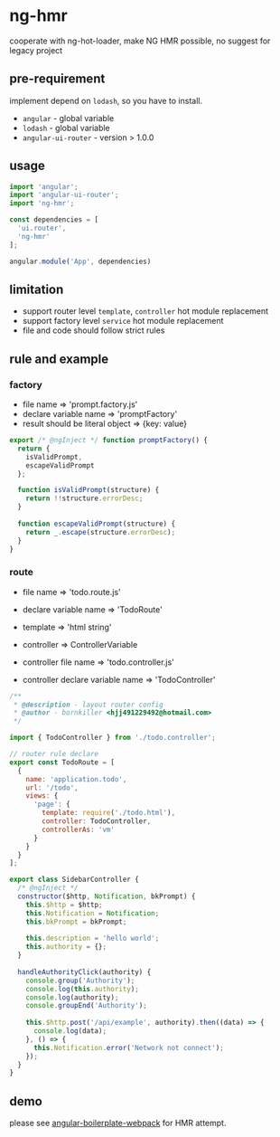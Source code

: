 # ng-hmr
cooperate with ng-hot-loader, make NG HMR possible, no suggest for legacy project

## pre-requirement
implement depend on `lodash`, so you have to install.

+ `angular` - global variable
+ `lodash` - global variable
+ `angular-ui-router` - version > 1.0.0

## usage

```javascript
import 'angular';
import 'angular-ui-router';
import 'ng-hmr';
```

```javascript
const dependencies = [
  'ui.router',
  'ng-hmr'
];

angular.module('App', dependencies)
```

## limitation
+ support router level `template`, `controller` hot module replacement
+ support factory level `service` hot module replacement
+ file and code should follow strict rules

## rule and example

### factory
+ file name => 'prompt.factory.js'
+ declare variable name => 'promptFactory'
+ result should be literal object => {key: value}

```javascript
export /* @ngInject */ function promptFactory() {
  return {
    isValidPrompt,
    escapeValidPrompt
  };

  function isValidPrompt(structure) {
    return !!structure.errorDesc;
  }
  
  function escapeValidPrompt(structure) {
    return _.escape(structure.errorDesc);
  }
}
```

### route
+ file name => 'todo.route.js'
+ declare variable name => 'TodoRoute'
+ template => 'html string'

+ controller => ControllerVariable
+ controller file name => 'todo.controller.js'
+ controller declare variable name => 'TodoController'

```javascript
/**
 * @description - layout router config
 * @author - bornkiller <hjj491229492@hotmail.com>
 */

import { TodoController } from './todo.controller';

// router rule declare
export const TodoRoute = [
  {
    name: 'application.todo',
    url: '/todo',
    views: {
      'page': {
        template: require('./todo.html'),
        controller: TodoController,
        controllerAs: 'vm'
      }
    }
  }
];
```

```javascript
export class SidebarController {
  /* @ngInject */
  constructor($http, Notification, bkPrompt) {
    this.$http = $http;
    this.Notification = Notification;
    this.bkPrompt = bkPrompt;
    
    this.description = 'hello world';
    this.authority = {};
  }
  
  handleAuthorityClick(authority) {
    console.group('Authority');
    console.log(this.authority);
    console.log(authority);
    console.groupEnd('Authority');
  
    this.$http.post('/api/example', authority).then((data) => {
      console.log(data);
    }, () => {
      this.Notification.error('Network not connect');
    });
  }
}
```

## demo 
please see [angular-boilerplate-webpack](https://github.com/bornkiller/angular-boilerplate-webpack) for HMR attempt.
